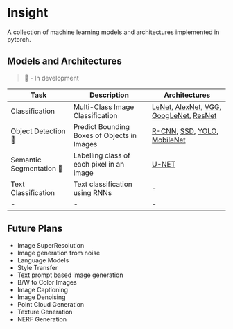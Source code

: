 # Insight

A collection of machine learning models and architectures implemented in pytorch.

## Models and Architectures

> :rocket: - In development

| Task | Description | Architectures |
| ---- | ----------- | ------------- |
| Classification | Multi-Class Image Classification  | [LeNet](http://yann.lecun.com/exdb/lenet/), [AlexNet](https://arxiv.org/abs/1404.5997v2), [VGG](https://arxiv.org/abs/1409.1556), [GoogLeNet](https://arxiv.org/abs/1409.4842v1), [ResNet](https://arxiv.org/abs/1512.03385) |
| Object Detection :rocket: | Predict Bounding Boxes of Objects in Images | [R-CNN](https://arxiv.org/pdf/1506.01497.pdf), [SSD](https://arxiv.org/abs/1512.02325), [YOLO](https://arxiv.org/abs/1506.02640), [MobileNet](https://arxiv.org/abs/1704.04861) |
| Semantic Segmentation :rocket: | Labelling class of each pixel in an image | [U-NET](https://arxiv.org/abs/1505.04597) |
| Text Classification | Text classification using RNNs | - |
| - | - | - |

## Future Plans
- Image SuperResolution
- Image generation from noise
- Language Models
- Style Transfer
- Text prompt based image generation
- B/W to Color Images
- Image Captioning
- Image Denoising
- Point Cloud Generation
- Texture Generation
- NERF Generation
